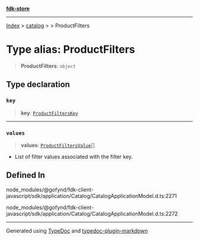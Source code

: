 [**fdk-store**](../../../README.md)
***

[Index](../../../API.md) > [catalog](../../README.md) > [<internal>](../README.md) > ProductFilters

# Type alias: ProductFilters

> **ProductFilters**: `object`

## Type declaration

### `key`

> **key**: [`ProductFiltersKey`](type-alias.ProductFiltersKey.md)

***

### `values`

> **values**: [`ProductFiltersValue`](type-alias.ProductFiltersValue.md)[]

- List of filter values associated
with the filter key.

## Defined In

node\_modules/@gofynd/fdk-client-javascript/sdk/application/Catalog/CatalogApplicationModel.d.ts:2271

node\_modules/@gofynd/fdk-client-javascript/sdk/application/Catalog/CatalogApplicationModel.d.ts:2272

***
Generated using [TypeDoc](https://typedoc.org/) and [typedoc-plugin-markdown](https://www.npmjs.com/package/typedoc-plugin-markdown)
